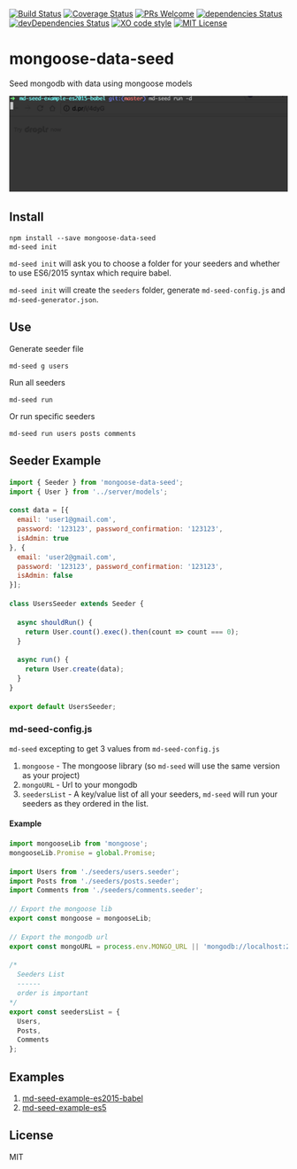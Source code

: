 [![Build Status](https://travis-ci.org/sharvit/mongoose-data-seed.svg?branch=master)](https://travis-ci.org/sharvit/mongoose-data-seed)
[![Coverage Status](https://coveralls.io/repos/github/sharvit/mongoose-data-seed/badge.svg?branch=master)](https://coveralls.io/github/sharvit/mongoose-data-seed?branch=master)
[![PRs Welcome](https://img.shields.io/badge/PRs-welcome-brightgreen.svg?style=flat-square)](http://makeapullrequest.com)
[![dependencies Status](https://david-dm.org/sharvit/mongoose-data-seed/status.svg)](https://david-dm.org/sharvit/mongoose-data-seed)
[![devDependencies Status](https://david-dm.org/sharvit/mongoose-data-seed/dev-status.svg)](https://david-dm.org/sharvit/mongoose-data-seed?type=dev)
[![XO code style](https://img.shields.io/badge/code_style-XO-5ed9c7.svg)](https://github.com/sindresorhus/xo)
[![MIT License](https://img.shields.io/npm/l/stack-overflow-copy-paste.svg?style=flat-square)](http://opensource.org/licenses/MIT)


# mongoose-data-seed
Seed mongodb with data using mongoose models

![cli example using md-seed run](md-seed-run-example.gif)

## Install

```shell
npm install --save mongoose-data-seed
md-seed init
```

`md-seed init` will ask you to choose a folder for your seeders and whether to use ES6/2015 syntax which require babel.

`md-seed init` will create the `seeders` folder, generate `md-seed-config.js` and `md-seed-generator.json`.

## Use

Generate seeder file
```shell
md-seed g users
```

Run all seeders
```shell
md-seed run
```

Or run specific seeders
```shell
md-seed run users posts comments
```

## Seeder Example

```javascript
import { Seeder } from 'mongoose-data-seed';
import { User } from '../server/models';

const data = [{
  email: 'user1@gmail.com',
  password: '123123', password_confirmation: '123123',
  isAdmin: true
}, {
  email: 'user2@gmail.com',
  password: '123123', password_confirmation: '123123',
  isAdmin: false
}];

class UsersSeeder extends Seeder {

  async shouldRun() {
    return User.count().exec().then(count => count === 0);
  }

  async run() {
    return User.create(data);
  }
}

export default UsersSeeder;

```


### md-seed-config.js

`md-seed` excepting to get 3 values from `md-seed-config.js`
1. `mongoose` - The mongoose library (so `md-seed` will use the same version as your project)
2. `mongoURL` - Url to your mongodb
3. `seedersList` - A key/value list of all your seeders,
`md-seed` will run your seeders as they ordered in the list.

#### Example

```javascript
import mongooseLib from 'mongoose';
mongooseLib.Promise = global.Promise;

import Users from './seeders/users.seeder';
import Posts from './seeders/posts.seeder';
import Comments from './seeders/comments.seeder';

// Export the mongoose lib
export const mongoose = mongooseLib;

// Export the mongodb url
export const mongoURL = process.env.MONGO_URL || 'mongodb://localhost:27017/dbname';

/*
  Seeders List
  ------
  order is important
*/
export const seedersList = {
  Users,
  Posts,
  Comments
};
```

## Examples

1. [md-seed-example-es2015-babel](https://github.com/sharvit/mongoose-data-seed/tree/master/examples/md-seed-example-es2015-babel)
2. [md-seed-example-es5](https://github.com/sharvit/mongoose-data-seed/tree/master/examples/md-seed-example-es5)

## License
MIT

